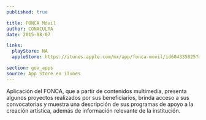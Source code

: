 ```yaml
---
published: true

title: FONCA Móvil
author: CONACULTA
date: 2015-08-07

links:
  playStore: NA
  appleStore: https://itunes.apple.com/mx/app/fonca-movil/id604335825?mt=8

section: gov_apps
source: App Store en iTunes
---
```

Aplicación del FONCA, que a partir de contenidos multimedia, presenta algunos proyectos realizados por sus beneficiarios, brinda acceso a sus convocatorias y muestra una descripción de sus programas de apoyo a la creación artística, además de información relevante de la institución.
